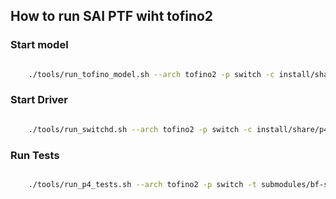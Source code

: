 ## How to run SAI PTF wiht tofino2 



### Start model 


```bash

    ./tools/run_tofino_model.sh --arch tofino2 -p switch -c install/share/p4/targets/tofino2/switch-sai-t2na-cpu-veth.conf.in -f submodules/bf-switch/ptf/tofino_2ports.json

```


### Start Driver 


```bash

    ./tools/run_switchd.sh --arch tofino2 -p switch -c install/share/p4/targets/tofino2/switch-sai-t2na-cpu-veth.conf.in

```


### Run Tests


```bash

    ./tools/run_p4_tests.sh --arch tofino2 -p switch -t submodules/bf-switch/ptf/sai/ --test-params "port_map_file='./submodules/bf-switch/ptf/sai/default_interface_to_front_map.ini'" --target asic-model -f submodules/bf-switch/ptf/tofino_2ports.json -s sail3
```
